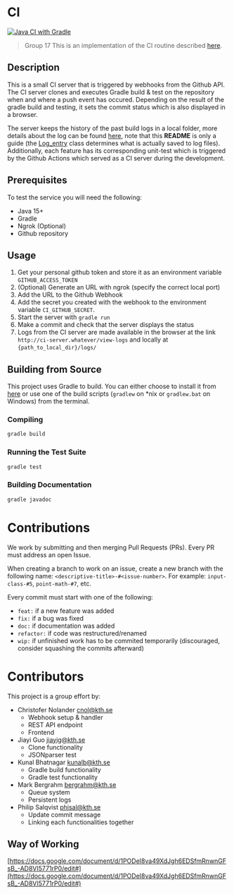 
# CI

[![Java CI with Gradle](https://github.com/KTH-Software-Engineering-DD2480/ci/actions/workflows/gradle.yml/badge.svg)](https://github.com/KTH-Software-Engineering-DD2480/ci/actions/workflows/gradle.yml)

> Group 17
This is an implementation of the CI routine described [here](https://kth.instructure.com/courses/31884/assignments/185708).


## Description

This is a small CI server that is triggered by webhooks from the Github API. The CI server clones and executes Gradle build & test on the repository when and where a push event has occured. Depending on the result of the gradle build and testing, it sets the commit status which is also displayed in a browser.

The server keeps the history of the past build logs in a local folder, more details about the log can be found [here](https://github.com/KTH-Software-Engineering-DD2480/ci/tree/main/logs), note that this **README** is only a guide (the [Log_entry](https://github.com/KTH-Software-Engineering-DD2480/ci/blob/main/src/main/java/ci/Log_entry.java) class determines what is actually saved to log files). Additionally, each feature has its corresponding unit-test which is triggered by the Github Actions which served as a CI server during the development.

## Prerequisites

To test the service you will need the following:

- Java 15+
- Gradle
- Ngrok (Optional)
- Github repository

## Usage

1. Get your personal github token and store it as an environment variable `GITHUB_ACCESS_TOKEN`
2. (Optional) Generate an URL with ngrok (specify the correct local port)
3. Add the URL to the Github Webhook
4. Add the secret you created with the webhook to the environment variable `CI_GITHUB_SECRET`.
5. Start the server with `gradle run` 
6. Make a commit and check that the server displays the status
7. Logs from the CI server are made available in the browser at the link `http://ci-server.whatever/view-logs` and locally at `{path_to_local_dir}/logs/`

## Building from Source

This project uses Gradle to build. You can either choose to install it from [here](https://gradle.org/) or use one of the build scripts (`gradlew` on *nix or `gradlew.bat` on Windows) from the terminal.

### Compiling

```sh
gradle build
```

### Running the Test Suite

```sh
gradle test
```

### Building Documentation

```sh
gradle javadoc
```

# Contributions

We work by submitting and then merging Pull Requests (PRs). Every PR must address an open Issue.

When creating a branch to work on an issue, create a new branch with the following name: `<descriptive-title>-#<issue-number>`. For example: `input-class-#5`, `point-math-#7`, etc.

Every commit must start with one of the following:

- `feat:` if a new feature was added
- `fix:` if a bug was fixed
- `doc:` if documentation was added
- `refactor:` if code was restructured/renamed
- `wip:` if unfinished work has to be commited temporarily (discouraged, consider squashing the commits afterward)


# Contributors

This project is a group effort by:

- Christofer Nolander [cnol@kth.se](mailto:cnol@kth.se)
    - Webhook setup & handler
    - REST API endpoint
    - Frontend
- Jiayi Guo [jiayig@kth.se](mailto:jiayig@kth.se)
    - Clone functionality
    - JSONparser test
- Kunal Bhatnagar [kunalb@kth.se](mailto:kunalb@kth.se)
    - Gradle build functionality
    - Gradle test functionality
- Mark Bergrahm [bergrahm@kth.se](mailto:bergrahm@kth.se)
    - Queue system
    - Persistent logs
- Philip Salqvist [phisal@kth.se](mailto:phisal@kth.se)
    - Update commit message
    - Linking each functionalities together
## Way of Working

[https://docs.google.com/document/d/1PODeI8va49XdJgh6EDSfmRnwnGFsB_-AD8VI5771rP0/edit#](https://docs.google.com/document/d/1PODeI8va49XdJgh6EDSfmRnwnGFsB_-AD8VI5771rP0/edit#)

